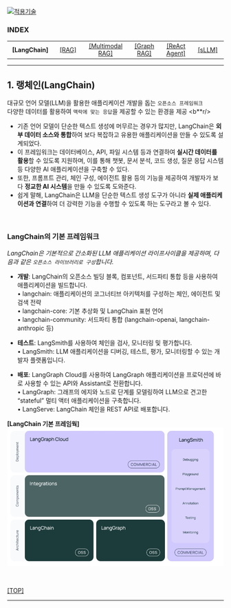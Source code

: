 [practical_llm]: readme.md
[![적용기술](https://skillicons.dev/icons?i=ai,anaconda,py,vscode)][practical_llm]

### INDEX

<table>
  <tr align="center">
    <td width="150px"><b href="sect_01.md"> [LangChain]        </b></td>
    <td width="150px"><a href="sect_02.md"> [RAG]              </a></td>
    <td width="180px"><a href="sect_03.md"> [Multimodal RAG]   </a></td>
    <td width="150px"><a href="sect_04.md"> [Graph RAG]        </a></td>
    <td width="150px"><a href="sect_05.md"> [ReAct Agent]      </a></td>
    <td width="150px"><a href="sect_06.md"> [sLLM]             </a></td>
  </tr>
</table>

---
## 1. 랭체인(LangChain)  

대규모 언어 모델(LLM)을 활용한 애플리케이션 개발을 돕는 `오픈소스 프레임워크` <br/>
다양한 데이터를 활용하여 `맥락에 맞는 응답`을 제공할 수 있는 환경을 제공 <b**r/>

- 기존 언어 모델이 단순한 텍스트 생성에 머무르는 경우가 많지만, LangChain은 **외부 데이터 소스와 통합**하여 보다 복잡하고 유용한 애플리케이션을 만들 수 있도록 설계되었다.
- 이 프레임워크는 데이터베이스, API, 파일 시스템 등과 연결하여 **실시간 데이터를 활용**할 수 있도록 지원하며, 이를 통해 챗봇, 문서 분석, 코드 생성, 질문 응답 시스템 등 다양한 AI 애플리케이션을 구축할 수 있다. 
- 또한, 프롬프트 관리, 체인 구성, 에이전트 활용 등의 기능을 제공하여 개발자가 보다 **정교한 AI 시스템**을 만들 수 있도록 도와준다.
- 쉽게 말해, LangChain은 LLM을 단순한 텍스트 생성 도구가 아니라 **실제 애플리케이션과 연결**하여 더 강력한 기능을 수행할 수 있도록 하는 도구라고 볼 수 있다.
<br/>

### LangChain의 기본 프레임워크
_LangChain은 기본적으로 간소화된 LLM 애플리케이션 라이프사이클을 제공하며, 다음과 같은 `오픈소스 라이브러리로 구성`합니다._

- **개발**: LangChain의 오픈소스 빌딩 블록, 컴포넌트, 서드파티 통합 등을 사용하여 애플리케이션을 빌드합니다.<br/>
• langchain: 애플리케이션의 코그너티브 아키텍처를 구성하는 체인, 에이전트 및 검색 전략<br/>
• langchain-core: 기본 추상화 및 LangChain 표현 언어<br/>
• langchain-community: 서드파티 통합 (langchain-openai, langchain-anthropic 등)<br/>

- **테스트**: LangSmith를 사용하여 체인을 검사, 모니터링 및 평가합니다.<br/>
• LangSmith: LLM 애플리케이션을 디버깅, 테스트, 평가, 모니터링할 수 있는 개발자 플랫폼입니다.<br/>

- **배포**: LangGraph Cloud를 사용하여 LangGraph 애플리케이션을 프로덕션에 바로 사용할 수 있는 API와 Assistant로 전환합니다.<br/>
• LangGraph: 그래프의 에지와 노드로 단계를 모델링하여 LLM으로 견고한 “stateful” 멀티 액터 애플리케이션을 구축합니다.<br/>
• LangServe: LangChain 체인을 REST API로 배포합니다.<br/>

**[LangChain 기본 프레임웍]**
![랭체인 기본 프레임웍](./images/s01_langchain_basic_framework.png)

<br/>

[[TOP]](#index)

---